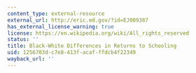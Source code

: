 ```yaml
---
content_type: external-resource
external_url: http://eric.ed.gov/?id=EJ089387
has_external_license_warning: true
license: https://en.wikipedia.org/wiki/All_rights_reserved
status: ''
title: Black-White Differences in Returns to Schooling
uid: 1256703d-c7e8-413f-acaf-ffdcb4f22349
wayback_url: ''
---
```

